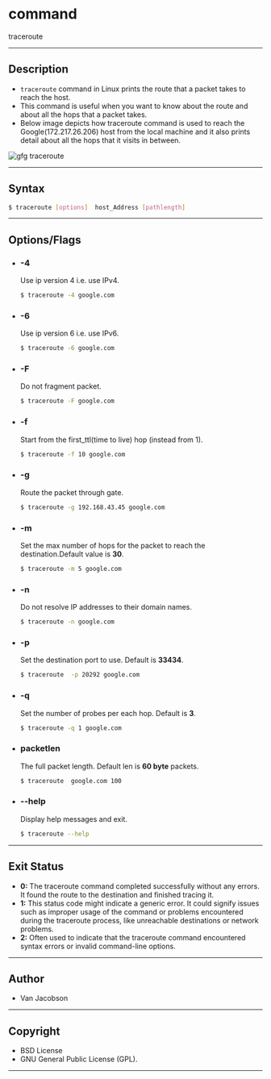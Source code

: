 # command

traceroute

---

## Description

- `traceroute` command in Linux prints the route that a packet takes to reach the host.
- This command is useful when you want to know about the route and about all the hops that a packet takes.
- Below image depicts how traceroute command is used to reach the Google(172.217.26.206) host from the local machine and it also prints detail about all the hops that it visits in between.

<img src="https://media.geeksforgeeks.org/wp-content/uploads/traceroute.png" alt="gfg traceroute">
 
---

## Syntax

```bash
$ traceroute [options]  host_Address [pathlength]
```

---

## Options/Flags

- ### -4

  Use ip version 4 i.e. use IPv4.

  ```bash
  $ traceroute -4 google.com
  ```

- ### -6

  Use ip version 6 i.e. use IPv6.

  ```bash
  $ traceroute -6 google.com
  ```

- ### -F

  Do not fragment packet.

  ```bash
  $ traceroute -F google.com
  ```

- ### -f

  Start from the first_ttl(time to live) hop (instead from 1).

  ```bash
  $ traceroute -f 10 google.com
  ```

- ### -g
  Route the packet through gate.
  ```bash
  $ traceroute -g 192.168.43.45 google.com
  ```
- ### -m
  Set the max number of hops for the packet to reach the destination.Default value is **30**.
  ```bash
  $ traceroute -m 5 google.com
  ```
- ### -n
  Do not resolve IP addresses to their domain names.
  ```bash
  $ traceroute -n google.com
  ```
- ### -p
  Set the destination port to use. Default is **33434**.
  ```bash
  $ traceroute  -p 20292 google.com
  ```
- ### -q
  Set the number of probes per each hop. Default is **3**.
  ```bash
  $ traceroute -q 1 google.com
  ```
- ### packetlen
  The full packet length. Default len is **60 byte** packets.
  ```bash
  $ traceroute  google.com 100
  ```
- ### --help
  Display help messages and exit.
  ```bash
  $ traceroute --help
  ```

---

## Exit Status

- **0:** The traceroute command completed successfully without any errors. It found the route to the destination and finished tracing it.
- **1:** This status code might indicate a generic error. It could signify issues such as improper usage of the command or problems encountered during the traceroute process, like unreachable destinations or network problems.
- **2:** Often used to indicate that the traceroute command encountered syntax errors or invalid command-line options.

---

## Author

- Van Jacobson

---

## Copyright

- BSD License
- GNU General Public License (GPL).

---
